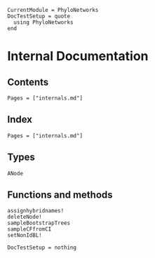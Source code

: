 ```@meta
CurrentModule = PhyloNetworks
DocTestSetup = quote
  using PhyloNetworks
end
```

# Internal Documentation

## Contents

```@contents
Pages = ["internals.md"]
```

## Index

```@index
Pages = ["internals.md"]
```

## Types

```@docs
ANode
```

## Functions and methods

```@docs
assignhybridnames!
deleteNode!
sampleBootstrapTrees
sampleCFfromCI
setNonIdBL!
```

```@meta
DocTestSetup = nothing
```


